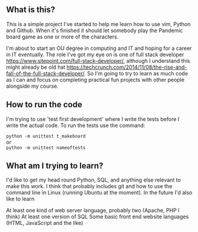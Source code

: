## What is this?

This is a simple project I've started to help me learn how to use vim, Python and Github. When it's finished it should let somebody play the Pandemic board game as one or more of the characters.

I'm about to start an OU degree in computing and IT and hoping for a career in IT eventually. The role I've got my eye on is one of full stack developer https://www.sitepoint.com/full-stack-developer/, although I understand this might already be old hat https://techcrunch.com/2014/11/08/the-rise-and-fall-of-the-full-stack-developer/. So I'm going to try to learn as much code as I can and focus on completing practical fun projects with other people alongside my course. 

## How to run the code

I'm trying to use 'test first development' where I write the tests before I write the actual code. To run the tests use the command:

`python -m unittest t_makeboard`  
or  
`python -m unittest nameoftests`

## What am I trying to learn?

I'd like to get my head round Python, SQL, and anything else relevant to make this work. I think that probably includes git and how to use the command line in Linux (running Ubuntu at the moment). In the future I'd also like to learn

At least one kind of web server language, probably two (Apache, PHP I think)
At least one version of SQL
Some basic front end website languages (HTML, JavaScript and the like)
